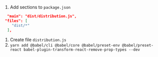 1. Add sections to `package.json`

```json
  "main": "dist/distribution.js",
 "files": [
    "dist/*"
  ],
```

1. Create file `distribution.js`
1. `yarn add @babel/cli @babel/core @babel/preset-env @babel/preset-react babel-plugin-transform-react-remove-prop-types --dev`
